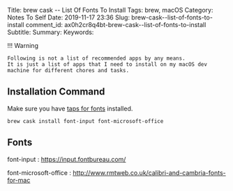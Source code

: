 Title: brew cask -- List Of Fonts To Install
Tags: brew, macOS
Category: Notes To Self
Date: 2019-11-17 23:36
Slug: brew-cask--list-of-fonts-to-install
comment_id: ax0h2cr8q4bt-brew-cask--list-of-fonts-to-install
Subtitle:
Summary:
Keywords:

!!! Warning

    Following is not a list of recommended apps by any means.
    It is just a list of apps that I need to install on my macOS dev machine for different chores and tasks.

## Installation Command

<!-- yaspeller ignore:start -->

Make sure you have [taps for fonts]({filename}./brew-install-taps.md) installed.

```
brew cask install font-input font-microsoft-office
```

## Fonts

font-input
: <https://input.fontbureau.com/>

font-microsoft-office
: <http://www.rmtweb.co.uk/calibri-and-cambria-fonts-for-mac>

<!-- yaspeller ignore:end-->
